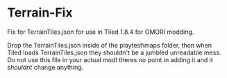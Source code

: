 # Terrain-Fix  
Fix for TerrainTiles.json for use in Tiled 1.8.4 for OMORI modding.    

Drop the TerrainTiles.json inside of the playtest\maps folder, then when Tiled loads TerrainTiles.json they shouldn't be a jumbled unreadable mess.    
Do not use this file in your actual mod! theres no point in adding it and it *shouldnt* change anything.    
